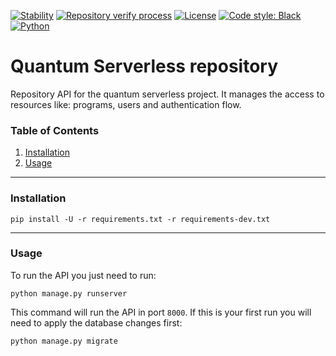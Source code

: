 [![Stability](https://img.shields.io/badge/stability-alpha-f4d03f.svg)](https://github.com/Qiskit-Extensions/quantum-serverless/releases)
[![Repository verify process](https://github.com/Qiskit-Extensions/quantum-serverless/actions/workflows/repository-verify.yaml/badge.svg)](https://github.com/Qiskit-Extensions/quantum-serverless/actions/workflows/repository-verify.yaml)
[![License](https://img.shields.io/github/license/qiskit-community/quantum-prototype-template?label=License)](https://github.com/qiskit-community/quantum-prototype-template/blob/main/LICENSE.txt)
[![Code style: Black](https://img.shields.io/badge/Code%20style-Black-000.svg)](https://github.com/psf/black)
[![Python](https://img.shields.io/badge/3.8%20%7C%203.9%20%7C%203.10-informational)](https://www.python.org/)

# Quantum Serverless repository

Repository API for the quantum serverless project.
It manages the access to resources like: programs, users and authentication flow.

### Table of Contents

1. [Installation](#installation)
2. [Usage](#usage)

----------------------------------------------------------------------------------------------------

### Installation

```shell
pip install -U -r requirements.txt -r requirements-dev.txt
```

----------------------------------------------------------------------------------------------------

### Usage

To run the API you just need to run:

```shell
python manage.py runserver 
```

This command will run the API in port `8000`. 
If this is your first run you will need to apply the database changes first:

```shell
python manage.py migrate
```
